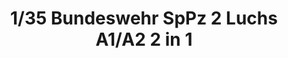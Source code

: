 ---
layout: product
title: "1/35 Bundeswehr SpPz 2 Luchs A1/A2 2 in 1"
price: "6200" 
desc: "Maketa"
img_path: "/assets/img/TAKO2017.webp"
brand: "N/A"
available: false
special_offer: false
new: false
soon: false
cat: "010000"
subcat: "010200"
subsubcat: "0N/A"
sifra: "TAKO2017"
popular: false
---